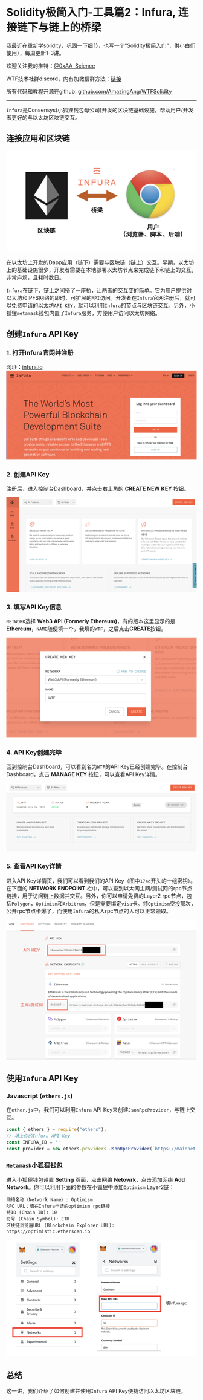 # Solidity极简入门-工具篇2：Infura, 连接链下与链上的桥梁

我最近在重新学solidity，巩固一下细节，也写一个“Solidity极简入门”，供小白们使用），每周更新1-3讲。

欢迎关注我的推特：[@0xAA_Science](https://twitter.com/0xAA_Science)

WTF技术社群discord，内有加微信群方法：[链接](https://discord.gg/5akcruXrsk)

所有代码和教程开源在github: [github.com/AmazingAng/WTFSolidity](https://github.com/AmazingAng/WTFSolidity)

-----
`Infura`是Consensys(小狐狸钱包母公司)开发的区块链基础设施，帮助用户/开发者更好的与以太坊区块链交互。

## 连接应用和区块链

![链下链上交互](./img/infura1.png)

在以太坊上开发的Dapp应用（链下）需要与区块链（链上）交互。早期，以太坊上的基础设施很少，开发者需要在本地部署以太坊节点来完成链下和链上的交互，非常麻烦，且耗时数日。

`Infura`在链下、链上之间搭了一座桥，让两者的交互变的简单。它为用户提供对以太坊和IPFS网络的即时、可扩展的`API`访问。开发者在`Infura`官网注册后，就可以免费申请的以太坊`API KEY`，就可以利用`Infura`的节点与区块链交互。另外，小狐狸`metamask`钱包内置了`Infura`服务，方便用户访问以太坊网络。

## 创建`Infura` API Key

### 1. 打开Infura官网并注册

网址：[infura.io](https://infura.io)
![Infura官网](./img/infura2.png)

### 2. 创建API Key
注册后，进入控制台Dashboard，并点击右上角的 **CREATE NEW KEY** 按钮。

![创建API Key](./img/infura3.png)

### 3. 填写API Key信息

`NETWORK`选择 **Web3 API (Formerly Ethereum)**，有的版本这里显示的是**Ethereum**，`NAME`随便填一个，我填的`WTF`，之后点击**CREATE**按钮。

![填写信息](./img/infura4.png)

### 4. API Key创建完毕

回到控制台Dashboard，可以看到名为`WTF`的API Key已经创建完毕。在控制台Dashboard，点击  **MANAGE KEY** 按钮，可以查看API Key详情。


![API Key创建完毕](./img/infura5.png)

### 5. 查看API Key详情

进入API Key详情页，我们可以看到我们的API Key（图中`174d`开头的一组密钥）。在下面的 **NETWORK ENDPOINT** 栏中，可以查到以太网主网/测试网的rpc节点链接，用于访问链上数据并交互。另外，你可以申请免费的Layer2 rpc节点，包括`Polygon`，`Optimism`和`Arbitrum`，但是需要绑定`visa`卡。领`Optimism`空投那次，公开rpc节点卡爆了，而使用`Infura`的私人rpc节点的人可以正常领取。

![查看信息](./img/infura6.png)

## 使用`Infura` API Key 
### Javascript (`ethers.js`)
在`ether.js`中，我们可以利用`Infura` API Key来创建`JsonRpcProvider`，与链上交互。

```javascript
const { ethers } = require("ethers");
// 填上你的Infura API Key
const INFURA_ID = '' 
const provider = new ethers.providers.JsonRpcProvider(`https://mainnet.infura.io/v3/${INFURA_ID}`)
```

### `Metamask`小狐狸钱包

进入小狐狸钱包设置 **Setting** 页面，点击网络 **Netowrk**，点击添加网络 **Add Network**。你可以利用下面的参数在小狐狸中添加`Optimism` Layer2链：

```
网络名称（Network Name）: Optimism
RPC URL：填在Infura申请的optimism rpc链接
链ID (Chain ID): 10
符号 (Chain Symbol): ETH
区块链浏览器URL (Blockchain Explorer URL): https://optimistic.etherscan.io
```

![小狐狸配置私人rpc](./img/infura7.png)

## 总结

这一讲，我们介绍了如何创建并使用`Infura` API Key便捷访问以太坊区块链。